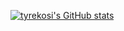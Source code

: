 [![tyrekosi's GitHub stats](https://github-readme-stats.vercel.app/api?username=tyrekosi&theme=dark)](https://github.com/tyrekosi/github-readme-stats)
